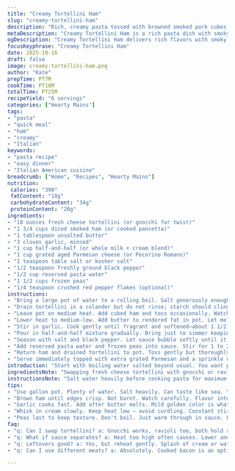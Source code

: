 ```yaml
---
title: "Creamy Tortellini Ham"
slug: "creamy-tortellini-ham"
description: "Rich, creamy pasta tossed with browned smoked pork cubes, fresh cheese tortellini, and green peas. Uses a lightly thickened cream and Parmesan sauce with garlic aroma. Salt balances, black pepper adds bite. Simple, quick, and flexible for swaps."
metaDescription: "Creamy Tortellini Ham is a rich pasta dish with smoky ham, fresh tortellini, and peas. Simple to make, packed with flavor."
ogDescription: "Creamy Tortellini Ham delivers rich flavors with smoky ham and fresh tortellini, all in a quick creamy sauce."
focusKeyphrase: "Creamy Tortellini Ham"
date: 2025-10-16
draft: false
image: creamy-tortellini-ham.png
author: "Kate"
prepTime: PT7M
cookTime: PT18M
totalTime: PT25M
recipeYield: "6 servings"
categories: ["Hearty Mains"]
tags:
- "pasta"
- "quick meal"
- "ham"
- "creamy"
- "Italian"
keywords:
- "pasta recipe"
- "easy dinner"
- "Italian American cuisine"
breadcrumb: ["Home", "Recipes", "Hearty Mains"]
nutrition: 
 calories: "390"
 fatContent: "18g"
 carbohydrateContent: "34g"
 proteinContent: "20g"
ingredients:
- "18 ounces fresh cheese tortellini (or gnocchi for twist)"
- "1 3/4 cups diced smoked ham (or cooked pancetta)"
- "1 tablespoon unsalted butter"
- "3 cloves garlic, minced"
- "1 cup half-and-half (or whole milk + cream blend)"
- "1 cup grated aged Parmesan cheese (or Pecorino Romano)"
- "1 teaspoon table salt or kosher salt"
- "1/2 teaspoon freshly ground black pepper"
- "1/2 cup reserved pasta water"
- "1 1/2 cups frozen peas"
- "1/4 teaspoon crushed red pepper flakes (optional)"
instructions:
- "Bring a large pot of water to a rolling boil. Salt generously enough to make water taste like ocean water. Toss in tortellini. Stir gently so they don’t stick. Cook until just tender but still firm to bite. Check frequently after about 4 minutes—fresh pasta cooks fast. Scoop out 1/2 cup pasta water before draining."
- "Drain tortellini in a colander but do not rinse; starch should cling for sauce adhesion. Set aside."
- "Leave pot on medium heat. Add cubed ham and toss occasionally. Watch for light browning and crisp edges. Removes excess moisture, deepens flavor. When ham starts to brown and edges caramelize, pull out with a slotted spoon onto plate. Don’t let ham burn—it gets bitter fast."
- "Lower heat to medium-low. Add butter to rendered fat in pot. Let melt fully until slightly foamy, not browned."
- "Stir in garlic. Cook gently until fragrant and softened—about 1 1/2 minutes. Watch closely. Garlic burns quickly and turns bitter, so stir fast and don’t let color darken more than pale golden."
- "Pour in half-and-half mixture gradually. Bring just to simmer keeping heat low. Whisk constantly while adding Parmesan cheese slowly so it melts evenly and sauce thickens without graininess."
- "Season with salt and black pepper. Let sauce bubble softly until it thickens to coat the back of a spoon; about 4 to 6 minutes depending on heat. Garlic bits will still float—normal and adds texture."
- "Add reserved pasta water and frozen peas into sauce. Stir for 1 to 2 minutes until peas heat through, sauce loosens slightly but remains creamy."
- "Return ham and drained tortellini to pot. Toss gently but thoroughly to coat pasta well and reheat everything. Turn off heat just before serving to avoid sauce breaking."
- "Serve immediately topped with extra grated Parmesan and a sprinkle of crushed red pepper flakes if you want a hint of heat."
introduction: "Start with boiling water salted beyond usual. You want pasta water nearly briny—that flavors pasta deep inside, not just surface. Fresh tortellini cooks fast—don’t wander off, check early. Al dente means tender but firm; no mush. Reserve cooking water. It’s your sauce’s secret weapon — pasta starch loosens cream to a velvety nap. Ham cubes get browned for depth — if you use pancetta, even better; renders fat and crisp edges. Butter carries garlic flavor and keeps it from scorching—garlic done right gives gentle spice, aromatic lift. Add cheese slowly so sauce stays creamy, no gritty bits from overheated curdling. Frozen peas add pop and sweetness. Toss last to retain texture. Never boil cream sauce; simmer low-and-slow is your friend. Timing’s flexible as long as cues match: thickened sauce, garlic soft, ham crisp. Finish hot, serve with extra cheese and some pepper flakes for kick. Simple good kitchen sense to get best flavor and texture."
ingredientsNote: "Swapping fresh cheese tortellini with gnocchi or ravioli works well as both hold sauce. If ham isn’t on hand, pancetta or cooked bacon pieces provide smoky richness but adjust salt because cured pork can vary. Butter is crucial here for flavor and to mellow garlic pungency; olive oil will burn garlic faster in this method. Use half-and-half if you want lighter sauce but whole cream boosts richness. Parmesan is salty and nutty; Pecorino Romano is bolder with saltier punch. Garlic amount can vary—minced fine to release flavor quickly, but watch closely to avoid bitterness. Frozen peas bring color and sweet crunch, fresh peas seasonally preferred if available and quick to cook. Pasta water is instrumental in loosening sauce and creating silky finish; don’t discard. Salt to taste but be cautious adding too much in sauce since pork and cheese add saltiness. Adjust pepper based on tolerance for heat."
instructionsNote: "Salt water heavily before cooking pasta for maximum flavor infusion—don’t skimp. Stir tortellini gently during boil to separate; over-stirring or rough handling breaks delicate pasta. Reserve pasta water before draining; starch pockets here are a binder. Brown ham with moderate heat to avoid toughness and bitterness; caramelized bits add umami. Melt butter on medium-low to prevent overbrowning; garlic added afterward ensures it softens gently without turning bitter or crisp prematurely. Slowly whisk in cream and cheese over low temperature to avoid grainy or curdled sauce; constant stirring helps cheese incorporation. Low simmer thickens sauce gently—rapid boiling breaks emulsions. Adding reserved pasta water thins sauce slightly, making it cling to pasta more naturally. Frozen peas introduced late preserve texture and color. Toss pasta and ham in sauce off heat or low heat to prevent toughening pasta and splitting sauce. Serve immediately for best texture and flavor. Leftovers: reheat gently with splash of cream or water to restore sauce."
tips:
- "Use gallon pot. Plenty of water. Salt heavily. Can taste like sea. Yep, it matters. It flavors tortellini deeply. Reserve water before draining for sauce."
- "Brown ham until edges crisp. Not burnt. Watch carefully. Flavor intensifies! Use slotted spoon to lift out. Rendered fat is gold for garlic as next step."
- "Garlic cooks fast. Add after butter melts. Mild golden color is what you need. No dark bits. Nobody wants burnt garlic. Gritty sauce isn’t an option."
- "Whisk in cream slowly. Keep heat low — avoid curdling. Constant stirring crucial. Cheese goes in gradually too. Creates silky texture that clings to pasta."
- "Peas last to keep texture. Don't boil. Just warm through in sauce. Frozen works great here! Fresh? Use those when in season, quick cooking."
faq:
- "q: Can I swap tortellini? a: Gnocchi works, ravioli too, both hold sauce well. Don’t over-inflate variations. Adjust cooking times as needed."
- "q: What if sauce separates? a: Heat too high often causes. Lower and whisk more. Adding pasta water helps too. Adjust slowly."
- "q: Leftovers good? a: Yes, but reheat gently. Splash of cream or water to restore sauce. Don’t zap in microwave. Texture gone."
- "q: Can I use different meats? a: Absolutely. Cooked bacon is an option—less smoky but flavorful. Just be cautious with salt levels."

---
```

